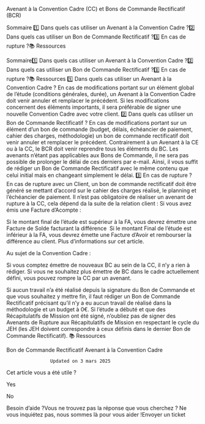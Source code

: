 



Avenant à la Convention Cadre (CC) et Bons de Commande Rectificatif (BCR)

Sommaire 
1️⃣ Dans quels cas utiliser un Avenant à la Convention Cadre ?2️⃣ Dans quels cas utiliser un Bon de Commande Rectificatif ?3️⃣ En cas de rupture ?📚 Ressources



Sommaire1️⃣ Dans quels cas utiliser un Avenant à la Convention Cadre ?2️⃣ Dans quels cas utiliser un Bon de Commande Rectificatif ?3️⃣ En cas de rupture ?📚 Ressources
1️⃣ Dans quels cas utiliser un Avenant à la Convention Cadre ?
En cas de modifications portant sur un élément global de l’étude (conditions générales, durée),  un Avenant à la Convention Cadre doit venir annuler et remplacer le précédent.
Si les modifications concernent des éléments importants, il sera préférable de signer une nouvelle Convention Cadre avec votre client.
2️⃣ Dans quels cas utiliser un Bon de Commande Rectificatif ?
En cas de modifications portant sur un élément d’un bon de commande (budget, délais, échéancier de paiement, cahier des charges, méthodologie) un bon de commande rectificatif doit venir annuler et remplacer le précédent. Contrairement à un Avenant à la CE ou à la CC, le BCR doit venir reprendre tous les éléments du BC.
Les avenants n’étant pas applicables aux Bons de Commande, il ne sera pas possible de prolonger le délai de ces derniers par e-mail. Ainsi, il vous suffit de rédiger un Bon de Commande Rectificatif avec le même contenu que celui initial mais en changeant simplement le délai.
3️⃣ En cas de rupture ?
En cas de rupture avec un Client, un bon de commande rectificatif doit être généré se mettant d’accord sur le cahier des charges réalisé, le planning et l’échéancier de paiement. 
Il n’est pas obligatoire de réaliser un avenant de rupture à la CC, cela dépend da la suite de la relation client :
Si vous avez émis une Facture d’Acompte :

Si le montant final de l’étude est supérieur à la FA, vous devrez émettre une Facture de Solde facturant la différence 
Si le montant Final de l’étude est inférieur à la FA, vous devrez émette une Facture d’Avoir et rembourser la différence au client. Plus d’informations sur cet article.

Au sujet de la Convention Cadre :

Si vous comptez émettre de nouveaux BC au sein de la CC, il n’y a rien à rédiger.
Si vous ne souhaitez plus émettre de BC dans le cadre actuellement défini, vous pouvez rompre la CC par un avenant.

Si aucun travail n’a été réalisé depuis la signature du Bon de Commande et que vous souhaitez y mettre fin, il faut rédiger un Bon de Commande Rectificatif précisant qu’il n’y a eu aucun travail de réalisé dans la méthodologie et un budget à 0€.
Si l’étude a débuté et que des Récapitulatifs de Mission ont été signé, n’oubliez pas de signer des Avenants de Rupture aux Récapitulatifs de Mission en respectant le cycle du JEH (les JEH doivent correspondre à ceux définis dans le dernier Bon de Commande Rectificatif).
📚 Ressources

Bon de Commande Rectificatif
Avenant à la Convention Cadre



					Updated on 3 mars 2025				



Cet article vous a été utile ?




Yes



No





Besoin d’aide ?Vous ne trouvez pas la réponse que vous cherchez ? Ne vous inquiétez pas, nous sommes là pour vous aider !Envoyer un ticket


